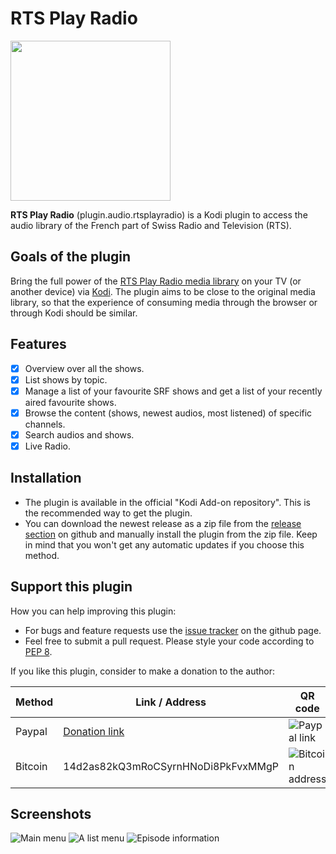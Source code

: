 # RTS Play Radio

<img src="https://github.com/goggle/plugin.audio.rtsplayradio/raw/master/resources/icon.png" width="256">

**RTS Play Radio** (plugin.audio.rtsplayradio) is a Kodi plugin to access the audio library of the French part of Swiss Radio and Television (RTS).

## Goals of the plugin
Bring the full power of the [RTS Play Radio media library](https://www.rts.ch/play/radio) on your TV (or another device) via [Kodi](https://kodi.tv/). The plugin aims to be close to the original media library, so that the experience of consuming media through the browser or through Kodi should be similar.

## Features
 - [x] Overview over all the shows.
 - [x] List shows by topic.
 - [x] Manage a list of your favourite SRF shows and get a list of your recently aired favourite shows.
 - [x] Browse the content (shows, newest audios, most listened) of specific channels.
 - [x] Search audios and shows.
 - [x] Live Radio.

## Installation

 - The plugin is available in the official "Kodi Add-on repository". This is the recommended way to get the plugin.
 - You can download the newest release as a zip file from the [release section](https://github.com/goggle/plugin.audio.rtsplayradio/releases) on github and manually install the plugin from the zip file. Keep in mind that you won't get any automatic updates if you choose this method.

## Support this plugin
How you can help improving this plugin:
 - For bugs and feature requests use the [issue tracker](https://github.com/goggle/plugin.audio.rtsplayradio/issues) on the github page.
 - Feel free to submit a pull request. Please style your code according to [PEP 8](https://www.python.org/dev/peps/pep-0008/).

If you like this plugin, consider to make a donation to the author:

| Method | Link / Address | QR code |
| --- | --- | --- |
| Paypal | [Donation link](https://www.paypal.com/cgi-bin/webscr?cmd=_s-xclick&hosted_button_id=ZXAFRHTZGRARS) | ![Paypal link](https://raw.githubusercontent.com/goggle/plugin.video.srfplaytv/e62b52bb394eeee98c929895005bbc33e6028770/paypal.png) |
| Bitcoin | 14d2as82kQ3mRoCSyrnHNoDi8PkFvxMMgP | ![Bitcoin address](https://raw.githubusercontent.com/goggle/plugin.video.srfplaytv/af1c696004d9b42c730dc55f7e66596ec3521b99/bitcoin.png) |


## Screenshots
![Main menu](https://raw.githubusercontent.com/goggle/plugin.audio.rtsplayradio/master/resources/screenshot-01.png)
![A list menu](https://raw.githubusercontent.com/goggle/plugin.audio.rtsplayradio/master/resources/screenshot-02.png)
![Episode information](https://raw.githubusercontent.com/goggle/plugin.audio.rtsplayradio/master/resources/screenshot-03.png)
